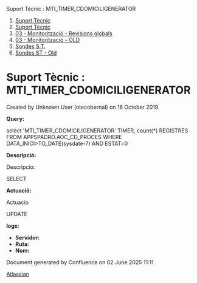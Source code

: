 Suport Tècnic : MTI\_TIMER\_CDOMICILIGENERATOR  

1.  [Suport Tècnic](index.md)
2.  [Suport Tècnic](13893782.md)
3.  [03 - Monitorització - Revisions globals](26313327.md)
4.  [03 - Monitorització - OLD](128647245.md)
5.  [Sondes S.T.](Sondes-S.T._30869120.md)
6.  [Sondes ST - Old](Sondes-ST---Old_41522507.md)

Suport Tècnic : MTI\_TIMER\_CDOMICILIGENERATOR
==============================================

Created by Unknown User (otecobernal) on 16 October 2019

**Query:**

select 'MTI\_TIMER\_CDOMICILIGENERATOR' TIMER, count(\*) REGISTRES FROM APPSPADRO.AOC\_CD\_PROCES WHERE DATA\_INICI>TO\_DATE(sysdate-7) AND ESTAT=0

**Descripció:** 

Descripcio:

SELECT 

  

**Actuació:** 

Actuacio

UPDATE

  

**logs:** 

*   **Servidor:**
*   **Ruta:**
*   **Nom:**  

Document generated by Confluence on 02 June 2025 11:11

[Atlassian](http://www.atlassian.com/)